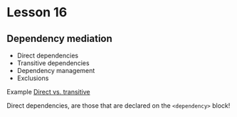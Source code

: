 # Lesson 16

## Dependency mediation
 - Direct dependencies
 - Transitive dependencies
 - Dependency management
 - Exclusions



Example <a href="dependencies-01/pom.xml">Direct vs. transitive </a> 

Direct dependencies, are those that are declared on the ``<dependency>`` block!

